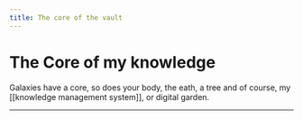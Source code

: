 ```yaml
---
title: The core of the vault
---
```


# The Core of my knowledge
Galaxies have a core, so does your body, the eath, a tree and of course, my [[knowledge management system]], or digital garden.


  





---

